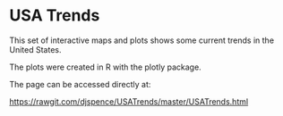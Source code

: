 # USA Trends

This set of interactive maps and plots shows some current trends in the United States.  

The plots were created in R with the plotly package.  

The page can be accessed directly at:  

<a href="https://rawgit.com/djspence/USATrends/master/USATrends.html">https://rawgit.com/djspence/USATrends/master/USATrends.html</a>